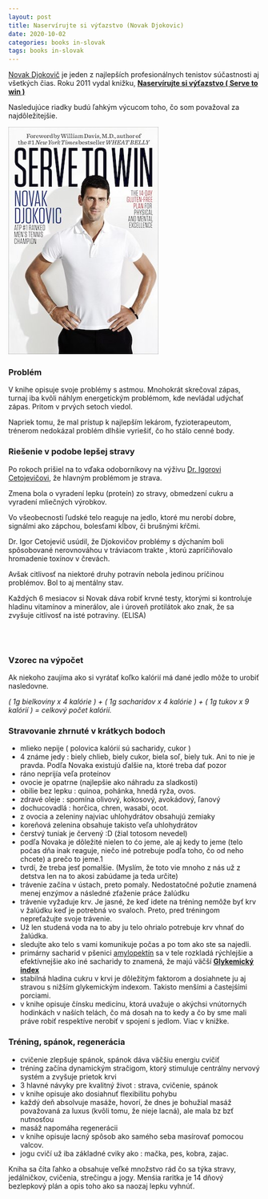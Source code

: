 ```yaml
---
layout: post
title: Naservírujte si výťazstvo (Novak Djokovic)
date: 2020-10-02
categories: books in-slovak
tags: books in-slovak
---
```




[Novak Djokovič](https://novakdjokovic.com/en/) je jeden z najlepších profesionálnych tenistov súčastnosti aj všetkých čias.
Roku 2011 vydal knižku, **[Naservírujte si výťazstvo ( Serve to win ) ](https://www.martinus.sk/?uItem=216992&z=JZKXBM&utm_source=z%3DJZKXBM&utm_medium=url&utm_campaign=partner)**

Nasledujúce riadky budú ľahkým výcucom toho, čo som považoval za najdôležitejšie.

[![Naservírujte si výťazstvo](/assets/imgs/serve-to-win.jpg)](https://www.martinus.sk/?uItem=216992&z=JZKXBM&utm_source=z%3DJZKXBM&utm_medium=url&utm_campaign=partner)

### Problém

V knihe opisuje svoje problémy s astmou. Mnohokrát skrečoval zápas, turnaj iba kvôli
náhlym energetickým problémom, kde nevládal udýchať zápas. Pritom v prvých setoch viedol.

Napriek tomu, že mal prístup k najlepším lekárom, fyzioterapeutom, trénerom nedokázal problém dlhšie vyriešiť,
čo ho stálo cenné body.

### Riešenie v podobe lepšej stravy

Po rokoch prišiel na to vďaka odoborníkovy na výživu [Dr. Igorovi Cetojevičovi](https://www.cas.sk/clanok/196688/tajomstvo-djokovicovej-famoznej-formy-odhalene/), že hlavným problémom
je strava.

Zmena bola o vyradení lepku (proteín) zo stravy, obmedzení cukru a vyradení mliečných výrobkov.

Vo všeobecnosti ľudské telo reaguje na jedlo, ktoré mu nerobí dobre, signálmi ako zápchou, bolesťami kĺbov,
či brušnými kŕčmi.

Dr. Igor Cetojevič usúdil, že Djokovičov problémy s dýchaním boli spôsobované nerovnováhou v tráviacom trakte
, ktorú zapríčiňovalo hromadenie toxínov v črevách.

Avšak citlivosť na niektoré druhy potravín nebola jedinou príčinou problémov. Bol to aj mentálny stav.

Každých 6 mesiacov si Novak dáva robiť krvné testy, ktorými si kontroluje hladinu vitamínov a minerálov, ale
i úroveň protilátok ako znak, že sa zvyšuje citlivosť na isté potraviny. (ELISA)

<script type="text/javascript" src="//partner.mrtns.eu/banners/banner.js?type=banner&brand_id=1&uItem=216992&size=full&show_price=1&color=white&z=JZKXBM"></script>

<br /><br />

### Vzorec na výpočet

Ak niekoho zaujíma ako si vyrátať koľko kalórií má dané jedlo môže to urobiť nasledovne.

*( 1g bielkoviny x 4 kalórie ) + ( 1g sacharidov x 4 kalórie ) + ( 1g tukov x 9 kalórií ) = celkový počet kalórií.*


### Stravovanie zhrnuté v krátkych bodoch

- mlieko nepije ( polovica kalórií sú sacharidy, cukor )
- 4 známe jedy : biely chlieb, biely cukor, biela soľ, biely tuk. Ani to nie je pravda. Podľa Novaka existujú ďalšie na, ktoré treba dať pozor
- ráno neprijía veľa proteínov
- ovocie je opatrne (najlepšie ako náhradu za sladkosti)
- obilie bez lepku : quinoa, pohánka, hnedá ryža, ovos.
- zdravé oleje : spomína olivový, kokosový, avokádový, ľanový
- dochucovadlá : horčica, chren, wasabi, ocot.
- z ovocia a zeleniny najviac uhlohydrátov obsahujú zemiaky
- koreňová zelenina obsahuje takisto veľa uhlohydrátov
- čerstvý tuniak je červený :D (žial totosom nevedel)
- podľa Novaka je dôležité nielen to ćo jeme, ale aj kedy to jeme (telo poćas dňa inak reaguje, niečo iné potrebuje podľa toho, čo od neho chcete) a prečo to jeme.1
- tvrdí, že treba jesť pomalšie. (Myslím, že toto vie mnoho z nás už z detstva len na to akosi zabúdame ja teda určite)
- trávenie začína v ústach, preto pomaly. Nedostatočné požutie znamená menej enzýmov a následné zťaženie práce žalúdku
- trávenie vyžaduje krv. Je jasné, že keď idete na tréning nemôže byť krv v žalúdku keď je potrebná vo svaloch. Preto, pred tréningom nepreťažujte svoje trávenie.
- Už len studená voda na to aby ju telo ohrialo potrebuje krv vhnať do žalúdka.
- sledujte ako telo s vami komunikuje počas a po tom ako ste sa najedli.
- primárny sacharid v pšenici [amylopektín](https://en.wikipedia.org/wiki/Amylopectin) sa v tele rozkladá rýchlejšie a efektívnejšie ako iné sacharidy to znamená, že majú väčší **[Glykemický index](https://sk.wikipedia.org/wiki/Glykemický_index)**
- stabilná hladina cukru v krvi je dôležitým faktorom a dosiahnete ju aj stravou s nižším glykemickým indexom. Takisto menšími a častejśími porciami.
- v knihe opisuje čínsku medicínu, ktorá uvažuje o akýchsi vnútornyćh hodinkách v naších telách, čo má dosah na to kedy a čo by sme mali práve robiť respektíve nerobiť v spojení s jedlom. Viac v knižke.


### Tréning, spánok, regenerácia

- cvičenie zlepšuje spánok, spánok dáva väčšiu energiu cvičiť
- tréning začína dynamickým stračigom, ktorý stimuluje centrálny nervový systém a zvyšuje prietok krvi
- 3 hlavné návyky pre kvalitný život : strava, cvičenie, spánok
- v knihe opisuje ako dosiahnuť flexibilitu pohybu
- každý deň absolvuje masáže, hovorí, že dnes je bohužial masáž považovaná za luxus (kvôli tomu, že nieje lacná), ale mala bz bzť nutnosťou
- masáž napomáha regenerácii
- v knihe opisuje lacný spôsob ako samého seba masírovať pomocou valcov.
- jogu cvičí už iba základné cviky ako : mačka, pes, kobra, zajac.


Kniha sa číta ľahko a obsahuje veľké množstvo rád čo sa týka stravy, jedálničkov, cvičenia, strečingu a jogy.
Menśia raritka je 14 dňový bezlepkový plán a opis toho ako sa naozaj lepku vyhnúť.
